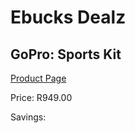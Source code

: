 
# Ebucks Dealz
## GoPro: Sports Kit
[Product Page](https://www.ebucks.com/web/shop/productSelected.do?prodId=1084242654&catId=1158501102)

Price: R949.00

Savings: 


	